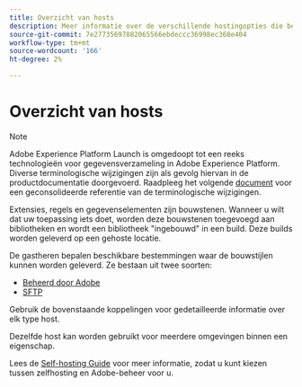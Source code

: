 ```yaml
---
title: Overzicht van hosts
description: Meer informatie over de verschillende hostingopties die beschikbaar zijn in Adobe Experience Platform.
source-git-commit: 7e27735697882065566ebdeccc36998ec368e404
workflow-type: tm+mt
source-wordcount: '166'
ht-degree: 2%

---
```


# Overzicht van hosts

>[!NOTE]
>
>Adobe Experience Platform Launch is omgedoopt tot een reeks technologieën voor gegevensverzameling in Adobe Experience Platform. Diverse terminologische wijzigingen zijn als gevolg hiervan in de productdocumentatie doorgevoerd. Raadpleeg het volgende [document](../../../term-updates.md) voor een geconsolideerde referentie van de terminologische wijzigingen.

Extensies, regels en gegevenselementen zijn bouwstenen. Wanneer u wilt dat uw toepassing iets doet, worden deze bouwstenen toegevoegd aan bibliotheken en wordt een bibliotheek &quot;ingebouwd&quot; in een build. Deze builds worden geleverd op een gehoste locatie.

De gastheren bepalen beschikbare bestemmingen waar de bouwstijlen kunnen worden geleverd. Ze bestaan uit twee soorten:

* [Beheerd door Adobe](./managed-by-adobe-host.md)
* [SFTP](./sftp-host.md)

Gebruik de bovenstaande koppelingen voor gedetailleerde informatie over elk type host.

Dezelfde host kan worden gebruikt voor meerdere omgevingen binnen een eigenschap.

Lees de [Self-hosting Guide](./self-hosting-libraries.md) voor meer informatie, zodat u kunt kiezen tussen zelfhosting en Adobe-beheer voor u.
